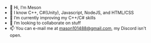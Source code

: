 - 👋 Hi, I’m Meson
- 👀 I know C++, C#(Unity), Javascript, NodeJS, and HTML/CSS
- 🌱 I’m currently improving my C++/C# skills
- 💞️ I’m looking to collaborate on stuff
- 📫 You can e-mail me at mason101488@gmail.com, my Discord isn't open.

<!---
Unity-coder22/Unity-coder22 is a ✨ special ✨ repository because its `README.md` (this file) appears on your GitHub profile.
You can click the Preview link to take a look at your changes.
--->

